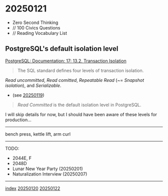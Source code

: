 <head><meta name="viewport" content="width=device-width, initial-scale=1.0, user-scalable=yes" /><meta charset="UTF-8"></head>

# 20250121

- Zero Second Thinking
- // 100 Civics Questions
- // Reading Vocabulary List

## PostgreSQL's default isolation level

[PostgreSQL: Documentation: 17: 13.2. Transaction Isolation](https://www.postgresql.org/docs/current/transaction-iso.html)

> The SQL standard defines four levels of transaction isolation.

*Read uncommitted*, *Read comitted*, *Repeatable Read* (~= *Snapshot isolation*), and *Serializable*.

- (see [20250119](./20250119.html))

> *Read Committed* is the default isolation level in PostgreSQL.

I will skip details for now, but I should have been aware of these levels for production...

---

bench press, kettle lift, arm curl

---

TODO:

- 2044E, F
- 2048D
- Lunar New Year Party (20250201)
- Naturalization Interview (20250207)

---

[index](../../index.html)
[20250120](20250120.html)
[20250122](20250122.html)
